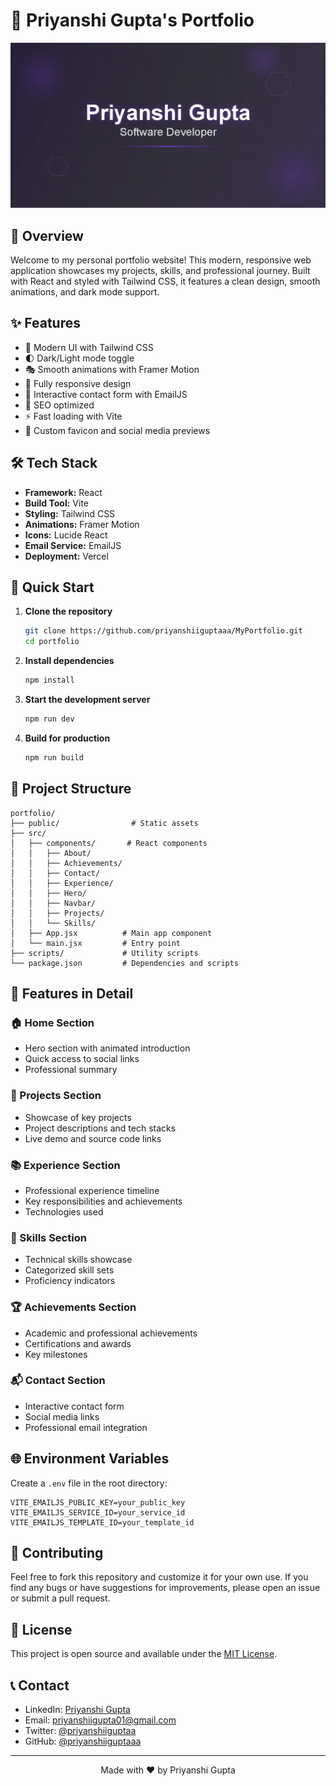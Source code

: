 # 🌟 Priyanshi Gupta's Portfolio

<div align="center">
  <img src="public/og-image.png" alt="Portfolio Banner" width="800px" />
</div>

## 🚀 Overview

Welcome to my personal portfolio website! This modern, responsive web application showcases my projects, skills, and professional journey. Built with React and styled with Tailwind CSS, it features a clean design, smooth animations, and dark mode support.

## ✨ Features

- 🎨 Modern UI with Tailwind CSS
- 🌓 Dark/Light mode toggle
- 🎭 Smooth animations with Framer Motion
- 📱 Fully responsive design
- 📧 Interactive contact form with EmailJS
- 🎯 SEO optimized
- ⚡ Fast loading with Vite
- 🎨 Custom favicon and social media previews

## 🛠️ Tech Stack

- **Framework:** React
- **Build Tool:** Vite
- **Styling:** Tailwind CSS
- **Animations:** Framer Motion
- **Icons:** Lucide React
- **Email Service:** EmailJS
- **Deployment:** Vercel

## 🚀 Quick Start

1. **Clone the repository**
   ```bash
   git clone https://github.com/priyanshiiguptaaa/MyPortfolio.git
   cd portfolio
   ```

2. **Install dependencies**
   ```bash
   npm install
   ```

3. **Start the development server**
   ```bash
   npm run dev
   ```

4. **Build for production**
   ```bash
   npm run build
   ```

## 📁 Project Structure

```
portfolio/
├── public/                # Static assets
├── src/
│   ├── components/       # React components
│   │   ├── About/
│   │   ├── Achievements/
│   │   ├── Contact/
│   │   ├── Experience/
│   │   ├── Hero/
│   │   ├── Navbar/
│   │   ├── Projects/
│   │   └── Skills/
│   ├── App.jsx          # Main app component
│   └── main.jsx         # Entry point
├── scripts/             # Utility scripts
└── package.json         # Dependencies and scripts
```

## 🎨 Features in Detail

### 🏠 Home Section
- Hero section with animated introduction
- Quick access to social links
- Professional summary

### 💼 Projects Section
- Showcase of key projects
- Project descriptions and tech stacks
- Live demo and source code links

### 📚 Experience Section
- Professional experience timeline
- Key responsibilities and achievements
- Technologies used

### 🎯 Skills Section
- Technical skills showcase
- Categorized skill sets
- Proficiency indicators

### 🏆 Achievements Section
- Academic and professional achievements
- Certifications and awards
- Key milestones

### 📬 Contact Section
- Interactive contact form
- Social media links
- Professional email integration

## 🌐 Environment Variables

Create a `.env` file in the root directory:

```env
VITE_EMAILJS_PUBLIC_KEY=your_public_key
VITE_EMAILJS_SERVICE_ID=your_service_id
VITE_EMAILJS_TEMPLATE_ID=your_template_id
```

## 🤝 Contributing

Feel free to fork this repository and customize it for your own use. If you find any bugs or have suggestions for improvements, please open an issue or submit a pull request.

## 📄 License

This project is open source and available under the [MIT License](LICENSE).

## 📞 Contact

- LinkedIn: [Priyanshi Gupta](https://www.linkedin.com/in/priyanshiguptaa/)
- Email: priyanshiigupta01@gmail.com
- Twitter: [@priyanshiiguptaa](https://twitter.com/priyanshiiguptaa)
- GitHub: [@priyanshiiguptaaa](https://github.com/priyanshiiguptaaa)

---

<div align="center">
  Made with ❤️ by Priyanshi Gupta
</div>
